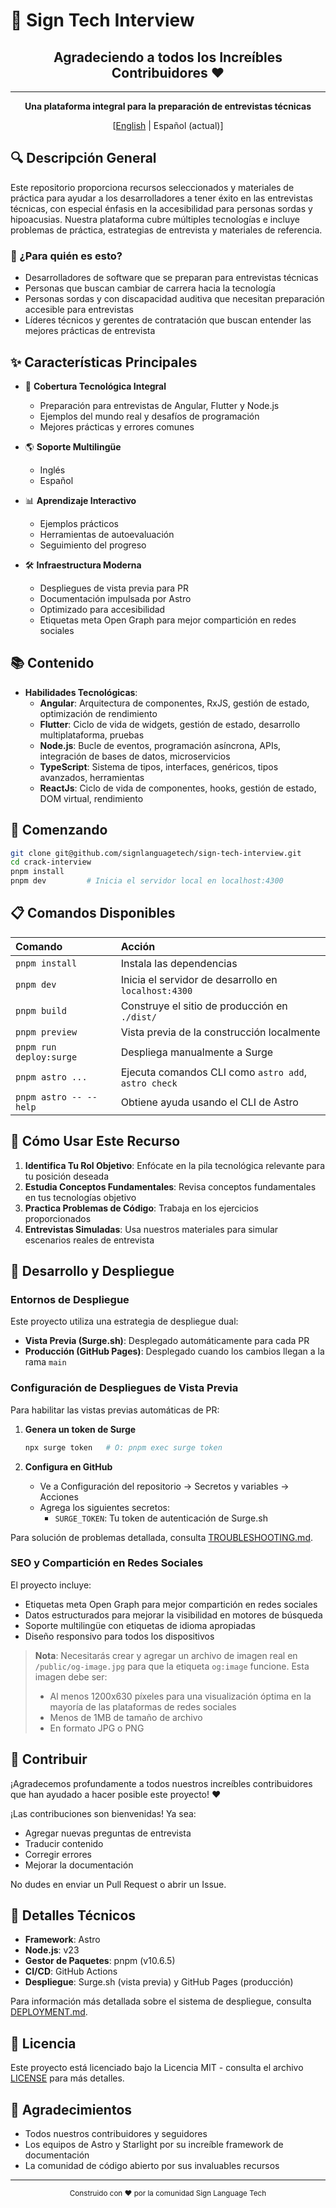 # 🚀 Sign Tech Interview

<div align="center">

## Agradeciendo a todos los Increíbles Contribuidores :heart:


---

**Una plataforma integral para la preparación de entrevistas técnicas**

[[English](README.md) | Español (actual)]

</div>

## 🔍 Descripción General

Este repositorio proporciona recursos seleccionados y materiales de práctica para ayudar a los desarrolladores a tener éxito en las entrevistas técnicas, con especial énfasis en la accesibilidad para personas sordas y hipoacusias. Nuestra plataforma cubre múltiples tecnologías e incluye problemas de práctica, estrategias de entrevista y materiales de referencia.

### 💼 ¿Para quién es esto?

- Desarrolladores de software que se preparan para entrevistas técnicas
- Personas que buscan cambiar de carrera hacia la tecnología
- Personas sordas y con discapacidad auditiva que necesitan preparación accesible para entrevistas
- Líderes técnicos y gerentes de contratación que buscan entender las mejores prácticas de entrevista

## ✨ Características Principales

- 📱 **Cobertura Tecnológica Integral**
  - Preparación para entrevistas de Angular, Flutter y Node.js
  - Ejemplos del mundo real y desafíos de programación
  - Mejores prácticas y errores comunes

- 🌎 **Soporte Multilingüe**
  - Inglés
  - Español

- 📊 **Aprendizaje Interactivo**
  - Ejemplos prácticos
  - Herramientas de autoevaluación
  - Seguimiento del progreso

- 🛠️ **Infraestructura Moderna**
  - Despliegues de vista previa para PR
  - Documentación impulsada por Astro
  - Optimizado para accesibilidad
  - Etiquetas meta Open Graph para mejor compartición en redes sociales

## 📚 Contenido

- **Habilidades Tecnológicas**:
  - **Angular**: Arquitectura de componentes, RxJS, gestión de estado, optimización de rendimiento
  - **Flutter**: Ciclo de vida de widgets, gestión de estado, desarrollo multiplataforma, pruebas
  - **Node.js**: Bucle de eventos, programación asíncrona, APIs, integración de bases de datos, microservicios
  - **TypeScript**: Sistema de tipos, interfaces, genéricos, tipos avanzados, herramientas
  - **ReactJs**: Ciclo de vida de componentes, hooks, gestión de estado, DOM virtual, rendimiento

## 🚦 Comenzando

```bash
git clone git@github.com/signlanguagetech/sign-tech-interview.git
cd crack-interview
pnpm install
pnpm dev         # Inicia el servidor local en localhost:4300
```

## 📋 Comandos Disponibles

| Comando                 | Acción                                               |
| :---------------------- | :--------------------------------------------------- |
| `pnpm install`          | Instala las dependencias                             |
| `pnpm dev`              | Inicia el servidor de desarrollo en `localhost:4300` |
| `pnpm build`            | Construye el sitio de producción en `./dist/`        |
| `pnpm preview`          | Vista previa de la construcción localmente           |
| `pnpm run deploy:surge` | Despliega manualmente a Surge                        |
| `pnpm astro ...`        | Ejecuta comandos CLI como `astro add`, `astro check` |
| `pnpm astro -- --help`  | Obtiene ayuda usando el CLI de Astro                 |

## 📖 Cómo Usar Este Recurso

1. **Identifica Tu Rol Objetivo**: Enfócate en la pila tecnológica relevante para tu posición deseada
2. **Estudia Conceptos Fundamentales**: Revisa conceptos fundamentales en tus tecnologías objetivo
3. **Practica Problemas de Código**: Trabaja en los ejercicios proporcionados
4. **Entrevistas Simuladas**: Usa nuestros materiales para simular escenarios reales de entrevista

## 🔄 Desarrollo y Despliegue

### Entornos de Despliegue

Este proyecto utiliza una estrategia de despliegue dual:
- **Vista Previa (Surge.sh)**: Desplegado automáticamente para cada PR
- **Producción (GitHub Pages)**: Desplegado cuando los cambios llegan a la rama `main`

### Configuración de Despliegues de Vista Previa

Para habilitar las vistas previas automáticas de PR:

1. **Genera un token de Surge**
   ```bash
   npx surge token   # O: pnpm exec surge token
   ```

2. **Configura en GitHub**
   - Ve a Configuración del repositorio → Secretos y variables → Acciones
   - Agrega los siguientes secretos:
     - `SURGE_TOKEN`: Tu token de autenticación de Surge.sh

Para solución de problemas detallada, consulta [TROUBLESHOOTING.md](docs/TROUBLESHOOTING.md).

### SEO y Compartición en Redes Sociales

El proyecto incluye:
- Etiquetas meta Open Graph para mejor compartición en redes sociales
- Datos estructurados para mejorar la visibilidad en motores de búsqueda
- Soporte multilingüe con etiquetas de idioma apropiadas
- Diseño responsivo para todos los dispositivos

> **Nota**: Necesitarás crear y agregar un archivo de imagen real en `/public/og-image.jpg` para que la etiqueta `og:image` funcione. Esta imagen debe ser:
> - Al menos 1200x630 píxeles para una visualización óptima en la mayoría de las plataformas de redes sociales
> - Menos de 1MB de tamaño de archivo
> - En formato JPG o PNG

## 👥 Contribuir

¡Agradecemos profundamente a todos nuestros increíbles contribuidores que han ayudado a hacer posible este proyecto! ❤️

¡Las contribuciones son bienvenidas! Ya sea:
- Agregar nuevas preguntas de entrevista
- Traducir contenido
- Corregir errores
- Mejorar la documentación

No dudes en enviar un Pull Request o abrir un Issue.

## 🔧 Detalles Técnicos

- **Framework**: Astro
- **Node.js**: v23
- **Gestor de Paquetes**: pnpm (v10.6.5)
- **CI/CD**: GitHub Actions
- **Despliegue**: Surge.sh (vista previa) y GitHub Pages (producción)

Para información más detallada sobre el sistema de despliegue, consulta [DEPLOYMENT.md](docs/DEPLOYMENT.md).

## 📝 Licencia

Este proyecto está licenciado bajo la Licencia MIT - consulta el archivo [LICENSE](LICENSE) para más detalles.

## 🙏 Agradecimientos

- Todos nuestros contribuidores y seguidores
- Los equipos de Astro y Starlight por su increíble framework de documentación
- La comunidad de código abierto por sus invaluables recursos

---

<div align="center">
  <sub>Construido con ❤️ por la comunidad Sign Language Tech</sub>
</div>
